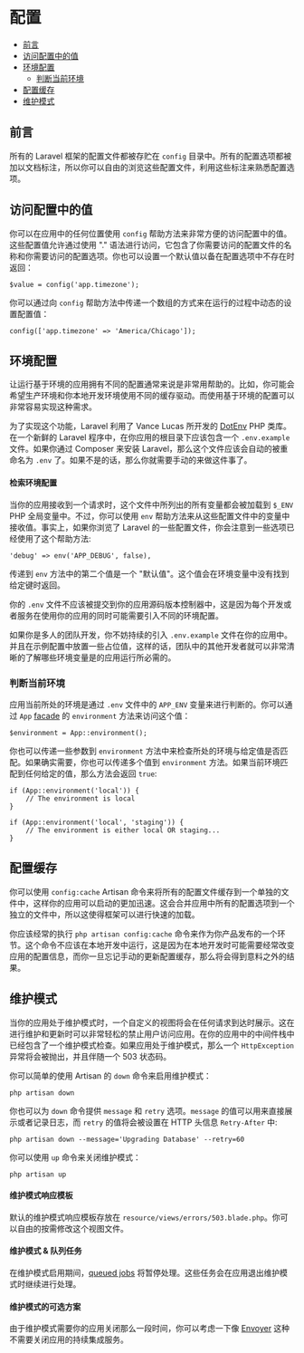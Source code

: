# 配置

- [前言](#introduction)
- [访问配置中的值](#accessing-configuration-values)
- [环境配置](#environment-configuration)
    - [判断当前环境](#determining-the-current-environment)
- [配置缓存](#configuration-caching)
- [维护模式](#maintenance-mode)

<a name="introduction"></a>
## 前言

所有的 Laravel 框架的配置文件都被存贮在 `config` 目录中。所有的配置选项都被加以文档标注，所以你可以自由的浏览这些配置文件，利用这些标注来熟悉配置选项。

<a name="accessing-configuration-values"></a>
## 访问配置中的值

你可以在应用中的任何位置使用 `config` 帮助方法来非常方便的访问配置中的值。这些配置值允许通过使用 "." 语法进行访问，它包含了你需要访问的配置文件的名称和你需要访问的配置选项。你也可以设置一个默认值以备在配置选项中不存在时返回：

    $value = config('app.timezone');

你可以通过向 `config` 帮助方法中传递一个数组的方式来在运行的过程中动态的设置配置值：

    config(['app.timezone' => 'America/Chicago']);

<a name="environment-configuration"></a>
## 环境配置

让运行基于环境的应用拥有不同的配置通常来说是非常用帮助的。比如，你可能会希望生产环境和你本地开发环境使用不同的缓存驱动。而使用基于环境的配置可以非常容易实现这种需求。

为了实现这个功能，Laravel 利用了 Vance Lucas 所开发的 [DotEnv](https::/github.com/vlucas/phpdotenv) PHP 类库。在一个新鲜的 Laravel 程序中，在你应用的根目录下应该包含一个 `.env.example` 文件。如果你通过 Composer 来安装 Laravel，那么这个文件应该会自动的被重命名为 `.env` 了。如果不是的话，那么你就需要手动的来做这件事了。

#### 检索环境配置

当你的应用接收到一个请求时，这个文件中所列出的所有变量都会被加载到 `$_ENV` PHP 全局变量中。不过，你可以使用 `env` 帮助方法来从这些配置文件中的变量中接收值。事实上，如果你浏览了 Laravel 的一些配置文件，你会注意到一些选项已经使用了这个帮助方法:

    'debug' => env('APP_DEBUG', false),

传递到 `env` 方法中的第二个值是一个 "默认值"。这个值会在环境变量中没有找到给定键时返回。

你的 `.env` 文件不应该被提交到你的应用源码版本控制器中，这是因为每个开发或者服务在使用你的应用的同时可能需要引入不同的环境配置。

如果你是多人的团队开发，你不妨持续的引入 `.env.example` 文件在你的应用中。并且在示例配置中放置一些占位值，这样的话，团队中的其他开发者就可以非常清晰的了解哪些环境变量是的应用运行所必需的。

<a name="determining-the-current-environment"></a>
### 判断当前环境

应用当前所处的环境是通过 `.env` 文件中的 `APP_ENV` 变量来进行判断的。你可以通过 `App` [facade](/docs/{{language}}/{{version}}/facades) 的 `environment` 方法来访问这个值：

    $environment = App::environment();

你也可以传递一些参数到 `environment` 方法中来检查所处的环境与给定值是否匹配。如果确实需要，你也可以传递多个值到 `environment` 方法。如果当前环境匹配到任何给定的值，那么方法会返回 `true`:

    if (App::environment('local')) {
        // The environment is local
    }

    if (App::environment('local', 'staging')) {
        // The environment is either local OR staging...
    }

<a name="configuration-caching"></a>
## 配置缓存

你可以使用 `config:cache` Artisan 命令来将所有的配置文件缓存到一个单独的文件中，这样你的应用可以启动的更加迅速。这会合并应用中所有的配置选项到一个独立的文件中，所以这使得框架可以进行快速的加载。

你应该经常的执行 `php artisan config:cache` 命令来作为你产品发布的一个环节。这个命令不应该在本地开发中运行，这是因为在本地开发时可能需要经常改变应用的配置信息，而你一旦忘记手动的更新配置缓存，那么将会得到意料之外的结果。

<a name="maintenance-mode"></a>
## 维护模式

当你的应用处于维护模式时，一个自定义的视图将会在任何请求到达时展示。这在进行维护和更新时可以非常轻松的禁止用户访问应用。在你的应用中的中间件栈中已经包含了一个维护模式检查。如果应用处于维护模式，那么一个 `HttpException` 异常将会被抛出，并且伴随一个 503 状态码。

你可以简单的使用 Artisan 的 `down` 命令来启用维护模式：

    php artisan down

你也可以为 `down` 命令提供 `message` 和 `retry` 选项。`message` 的值可以用来直接展示或者记录日志，而 `retry` 的值将会被设置在 HTTP 头信息 `Retry-After` 中:

    php artisan down --message='Upgrading Database' --retry=60

你可以使用 `up` 命令来关闭维护模式：

    php artisan up

#### 维护模式响应模板

默认的维护模式响应模板存放在 `resource/views/errors/503.blade.php`。你可以自由的按需修改这个视图文件。

#### 维护模式 & 队列任务

在维护模式启用期间，[queued jobs](/docs/{{language}}/{{version}}/queues) 将暂停处理。这些任务会在应用退出维护模式时继续进行处理。

#### 维护模式的可选方案

由于维护模式需要你的应用关闭那么一段时间，你可以考虑一下像 [Envoyer](https://envoyer.io) 这种不需要关闭应用的持续集成服务。
